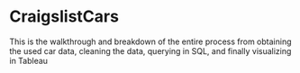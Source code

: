 # CraigslistCars
This is the walkthrough and breakdown of the entire process from obtaining the used car data, cleaning the data, querying in SQL, and finally visualizing in Tableau
